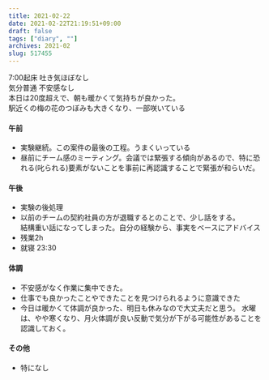 ```yaml
---
title: 2021-02-22
date: 2021-02-22T21:19:51+09:00
draft: false
tags: ["diary", ""]
archives: 2021-02
slug: 517455
---
```

7:00起床 吐き気ほぼなし  
気分普通 不安感なし  
本日は20度超えで、朝も暖かくて気持ちが良かった。  
駅近くの梅の花のつぼみも大きくなり、一部咲いている
#### 午前
- 実験継続。この案件の最後の工程。うまくいっている
- 昼前にチーム感のミーティング。会議では緊張する傾向があるので、特に恐れる(叱られる)要素がないことを事前に再認識することで緊張が和らいだ。
#### 午後
- 実験の後処理
- 以前のチームの契約社員の方が退職するとのことで、少し話をする。  
結構重い話になってしまった。自分の経験から、事実をベースにアドバイス
- 残業2h
- 就寝 23:30
#### 体調
- 不安感がなく作業に集中できた。
- 仕事でも良かったことやできたことを見つけられるように意識できた
- 今日は暖かくて体調が良かった、明日も休みなので大丈夫だと思う。
  水曜は、やや寒くなり、月火体調が良い反動で気分が下がる可能性があることを認識しておく。
#### その他
- 特になし
